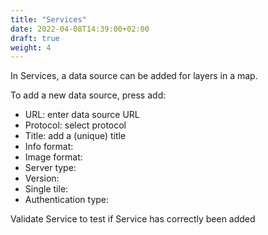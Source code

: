 ```yaml
---
title: "Services"
date: 2022-04-08T14:39:00+02:00
draft: true
weight: 4
---
```

In Services, a data source can be added for layers in a map.

To add a new data source, press add:
- URL: enter data source URL
- Protocol: select protocol
- Title: add a (unique) title
- Info format: 
- Image format: 
- Server type:
- Version:
- Single tile: 
- Authentication type: 

Validate Service to test if Service has correctly been added